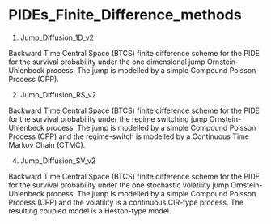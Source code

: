 # PIDEs_Finite_Difference_methods

1) Jump_Diffusion_1D_v2

  Backward Time Central Space (BTCS) finite difference scheme for the PIDE for the survival probability under the one dimensional jump Ornstein-Uhlenbeck process. The jump is modelled by a simple Compound Poisson Process (CPP). 


2) Jump_Diffusion_RS_v2

  Backward Time Central Space (BTCS) finite difference scheme for the PIDE for the survival probability under the regime switching jump Ornstein-Uhlenbeck process. The jump is modelled by a simple Compound Poisson Process (CPP) and the regime-switch is modelled by a Continuous
  Time Markov Chain (CTMC). 
   

4) Jump_Diffusion_SV_v2

  Backward Time Central Space (BTCS) finite difference scheme for the PIDE for the survival probability under the one stochastic volatility jump Ornstein-Uhlenbeck process. The jump is modelled by a simple Compound Poisson Process (CPP) and the volatility is a continuous CIR-type
  process. The resulting coupled model is a Heston-type model.
